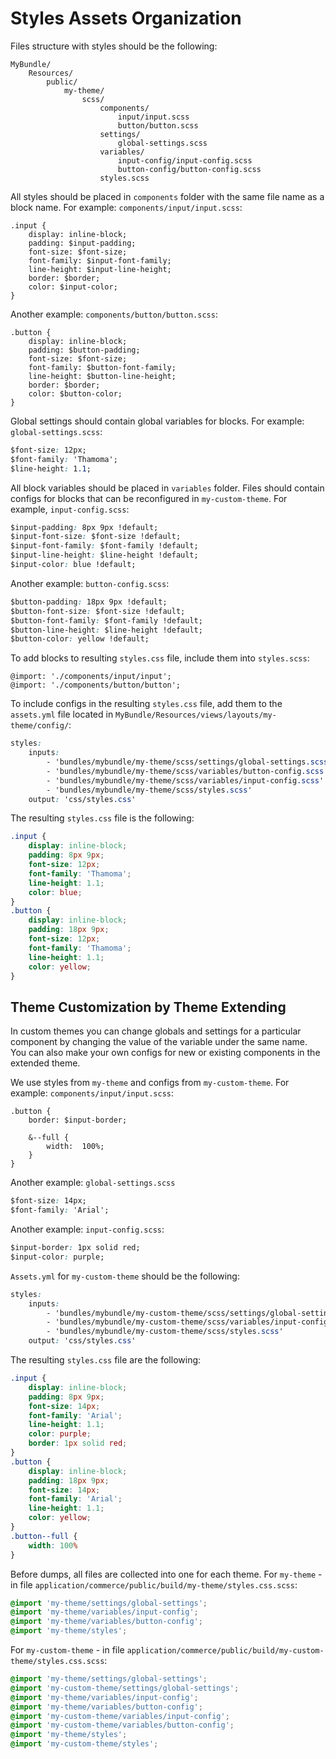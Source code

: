 # Styles Assets Organization

Files structure with styles should be the following:

```none
MyBundle/
    Resources/
        public/
            my-theme/
                scss/
                    components/
                        input/input.scss
                        button/button.scss
                    settings/
                        global-settings.scss
                    variables/
                        input-config/input-config.scss
                        button-config/button-config.scss
                    styles.scss
```

All styles should be placed in `components` folder with the same file name as a block name. For example: `components/input/input.scss`:

```none
.input {
    display: inline-block;
    padding: $input-padding;
    font-size: $font-size;
    font-family: $input-font-family;
    line-height: $input-line-height;
    border: $border;
    color: $input-color;
}
```

Another example: `components/button/button.scss`:

```none
.button {
    display: inline-block;
    padding: $button-padding;
    font-size: $font-size;
    font-family: $button-font-family;
    line-height: $button-line-height;
    border: $border;
    color: $button-color;
}
```

Global settings should contain global variables for blocks. For example: `global-settings.scss`:

```css
$font-size: 12px;
$font-family: 'Thamoma';
$line-height: 1.1;
```

All block variables should be placed in `variables` folder. Files should contain configs for blocks that can be reconfigured in `my-custom-theme`.
For example, `input-config.scss`:

```css
$input-padding: 8px 9px !default;
$input-font-size: $font-size !default;
$input-font-family: $font-family !default;
$input-line-height: $line-height !default;
$input-color: blue !default;
```

Another example: `button-config.scss`:

```css
$button-padding: 18px 9px !default;
$button-font-size: $font-size !default;
$button-font-family: $font-family !default;
$button-line-height: $line-height !default;
$button-color: yellow !default;
```

To add blocks to resulting `styles.css` file, include them into `styles.scss`:

```none
@import: './components/input/input';
@import: './components/button/button';
```

To include configs in the resulting `styles.css` file, add them  to the `assets.yml` file located in `MyBundle/Resources/views/layouts/my-theme/config/`:

```css
styles:
    inputs:
        - 'bundles/mybundle/my-theme/scss/settings/global-settings.scss'
        - 'bundles/mybundle/my-theme/scss/variables/button-config.scss'
        - 'bundles/mybundle/my-theme/scss/variables/input-config.scss'
        - 'bundles/mybundle/my-theme/scss/styles.scss'
    output: 'css/styles.css'
```

The resulting `styles.css` file is the following:

```css
.input {
    display: inline-block;
    padding: 8px 9px;
    font-size: 12px;
    font-family: 'Thamoma';
    line-height: 1.1;
    color: blue;
}
.button {
    display: inline-block;
    padding: 18px 9px;
    font-size: 12px;
    font-family: 'Thamoma';
    line-height: 1.1;
    color: yellow;
}
```

## Theme Customization by Theme Extending

In custom themes you can change globals and settings for a particular component by changing the value of the variable under the same name. You can also make your own configs for new or existing components in the extended theme.

We use styles from `my-theme` and configs from `my-custom-theme`. For example: `components/input/input.scss`:

```none
.button {
    border: $input-border;

    &--full {
        width:  100%;
    }
}
```

Another example: `global-settings.scss`

```css
$font-size: 14px;
$font-family: 'Arial';
```

Another example: `input-config.scss`:

```css
$input-border: 1px solid red;
$input-color: purple;
```

`Assets.yml` for `my-custom-theme` should be the following:

```css
styles:
    inputs:
        - 'bundles/mybundle/my-custom-theme/scss/settings/global-settings.scss'
        - 'bundles/mybundle/my-custom-theme/scss/variables/input-config.scss'
        - 'bundles/mybundle/my-custom-theme/scss/styles.scss'
    output: 'css/styles.css'
```

The resulting `styles.css` file are the following:

```css
.input {
    display: inline-block;
    padding: 8px 9px;
    font-size: 14px;
    font-family: 'Arial';
    line-height: 1.1;
    color: purple;
    border: 1px solid red;
}
.button {
    display: inline-block;
    padding: 18px 9px;
    font-size: 14px;
    font-family: 'Arial';
    line-height: 1.1;
    color: yellow;
}
.button--full {
    width: 100%
}
```

Before dumps, all files are collected into one for each theme. For `my-theme` - in file `application/commerce/public/build/my-theme/styles.css.scss`:

```css
@import 'my-theme/settings/global-settings';
@import 'my-theme/variables/input-config';
@import 'my-theme/variables/button-config';
@import 'my-theme/styles';
```

For `my-custom-theme` - in file `application/commerce/public/build/my-custom-theme/styles.css.scss`:

```css
@import 'my-theme/settings/global-settings';
@import 'my-custom-theme/settings/global-settings';
@import 'my-theme/variables/input-config';
@import 'my-theme/variables/button-config';
@import 'my-custom-theme/variables/input-config';
@import 'my-custom-theme/variables/button-config';
@import 'my-theme/styles';
@import 'my-custom-theme/styles';
```
